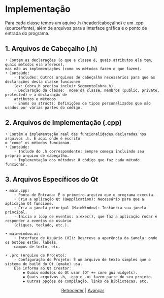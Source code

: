 # Implementação


Para cada classe temos um aquivo .h (header/cabeçalho) e um .cpp (source/fonte), além de arquivos para a interface gráfica e o ponto de entrada do programa.

## 1. Arquivos de Cabeçalho (.h)
    • Contem as declarações (o que a classe é, quais atributos ela tem, quais métodos ela oferece),
    mas não as implementações (como os métodos fazem o que fazem).
    • Conteúdo:
        ◦ Includes: Outros arquivos de cabeçalho necessários para que as declarações desta classe funcionem
        (ex: Cobra.h precisa incluir SegmentoCobra.h).
        ◦ Declaração da classe:  nome da classe, membros (public, private, protected) e a declaração de 
        atributos e métodos.
        ◦ Enums ou structs: Definições de tipos personalizados que são usados por várias partes do código.
          
## 2. Arquivos de Implementação (.cpp)
    • Contêm a implementação real das funcionalidades declaradas nos arquivos .h. É aqui onde é escrito 
    o "como" os métodos funcionam.
    • Conteúdo:
        ◦ Include do .h correspondente: Sempre começa incluindo seu próprio arquivo de cabeçalho.
        ◦ Implementação dos métodos: O código que faz cada método funcionar.

## 3. Arquivos Específicos do Qt
    • main.cpp:
        ◦ Ponto de Entrada: É o primeiro arquivo que o programa executa.
        ◦ Cria a aplicação Qt (QApplication): Necessário para que a aplicação Qt funcione.
        ◦ Cria a janela principal (MainWindow): Instancia sua janela principal.
        ◦ Inicia o loop de eventos: a.exec(), que faz a aplicação rodar e responder a eventos do usuário 
        (cliques, teclado, etc.).
        
    • mainwindow.ui:
        ◦ Interface de Usuário (UI): Descreve a aparência da janela: onde os botões estão, labels, 
        campos de texto, etc.

    • .pro (Arquivo de Projeto):
        ◦ Configuração do Projeto: É um arquivo de texto simples que o sistema de build do Qt (qmake) usa. 
        Ele informa ao Qt Creator:
            ▪ Quais módulos do Qt usar (QT += core gui widgets).
            ▪ Quais arquivos .h, .cpp e .ui fazem parte do seu projeto.
            ▪ Outras opções de compilação, links de bibliotecas, etc.






<div align="center">

[Retroceder](analise.md) | [Avançar](projeto.md)

</div>
